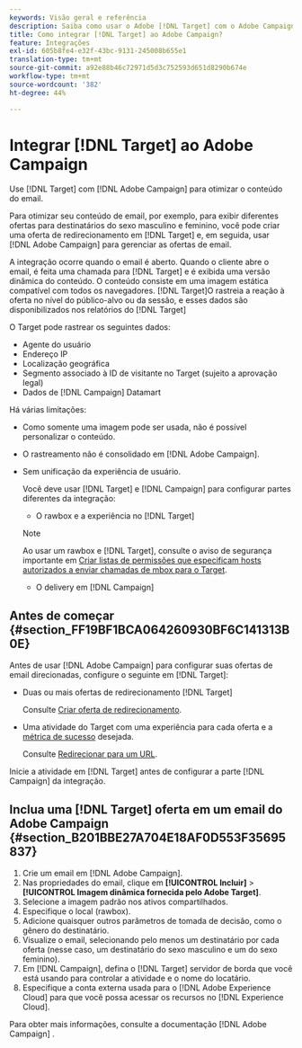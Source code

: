 ```yaml
---
keywords: Visão geral e referência
description: Saiba como usar o Adobe [!DNL Target] com o Adobe Campaign para otimizar o conteúdo de email.
title: Como integrar [!DNL Target] ao Adobe Campaign?
feature: Integrações
exl-id: 605b8fe4-e32f-43bc-9131-245008b655e1
translation-type: tm+mt
source-git-commit: a92e88b46c72971d5d3c752593d651d8290b674e
workflow-type: tm+mt
source-wordcount: '382'
ht-degree: 44%

---
```


# Integrar [!DNL Target] ao Adobe Campaign

Use [!DNL Target] com [!DNL Adobe Campaign] para otimizar o conteúdo do email.

Para otimizar seu conteúdo de email, por exemplo, para exibir diferentes ofertas para destinatários do sexo masculino e feminino, você pode criar uma oferta de redirecionamento em [!DNL Target] e, em seguida, usar [!DNL Adobe Campaign] para gerenciar as ofertas de email.

A integração ocorre quando o email é aberto. Quando o cliente abre o email, é feita uma chamada para [!DNL Target] e é exibida uma versão dinâmica do conteúdo. O conteúdo consiste em uma imagem estática compatível com todos os navegadores. [!DNL Target]O rastreia a reação à oferta no nível do público-alvo ou da sessão, e esses dados são disponibilizados nos relatórios do [!DNL Target]

O Target pode rastrear os seguintes dados:

* Agente do usuário
* Endereço IP
* Localização geográfica
* Segmento associado à ID de visitante no Target (sujeito a aprovação legal)
* Dados de [!DNL Campaign] Datamart

Há várias limitações:

* Como somente uma imagem pode ser usada, não é possível personalizar o conteúdo.
* O rastreamento não é consolidado em [!DNL Adobe Campaign].
* Sem unificação da experiência de usuário.

   Você deve usar [!DNL Target] e [!DNL Campaign] para configurar partes diferentes da integração:

   * O rawbox e a experiência no [!DNL Target]
   >[!NOTE]
   >
   >Ao usar um rawbox e [!DNL Target], consulte o aviso de segurança importante em [Criar listas de permissões que especificam hosts autorizados a enviar chamadas de mbox para o Target](/help/administrating-target/hosts.md#allowlist).

   * O delivery em [!DNL Campaign]



## Antes de começar   {#section_FF19BF1BCA064260930BF6C141313B0E}

Antes de usar [!DNL Adobe Campaign] para configurar suas ofertas de email direcionadas, configure o seguinte em [!DNL Target]:

* Duas ou mais ofertas de redirecionamento [!DNL Target]

   Consulte [Criar oferta de redirecionamento](/help/c-experiences/c-manage-content/offer-redirect.md).
* Uma atividade do Target com uma experiência para cada oferta e a [métrica de sucesso](/help/c-activities/r-success-metrics/success-metrics.md) desejada.

   Consulte [Redirecionar para um URL](/help/c-experiences/c-visual-experience-composer/redirect-offer.md).

Inicie a atividade em [!DNL Target] antes de configurar a parte [!DNL Campaign] da integração.

## Inclua uma [!DNL Target] oferta em um email do Adobe Campaign {#section_B201BBE27A704E18AF0D553F35695837}

1. Crie um email em [!DNL Adobe Campaign].
1. Nas propriedades do email, clique em **[!UICONTROL Incluir]** > **[!UICONTROL Imagem dinâmica fornecida pelo Adobe Target]**.
1. Selecione a imagem padrão nos ativos compartilhados.
1. Especifique o local (rawbox).
1. Adicione quaisquer outros parâmetros de tomada de decisão, como o gênero do destinatário.
1. Visualize o email, selecionando pelo menos um destinatário por cada oferta (nesse caso, um destinatário do sexo masculino e um do sexo feminino).
1. Em [!DNL Campaign], defina o [!DNL Target] servidor de borda que você está usando para controlar a atividade e o nome do locatário.
1. Especifique a conta externa usada para o [!DNL Adobe Experience Cloud] para que você possa acessar os recursos no [!DNL Experience Cloud].

Para obter mais informações, consulte a documentação [!DNL Adobe Campaign] .
